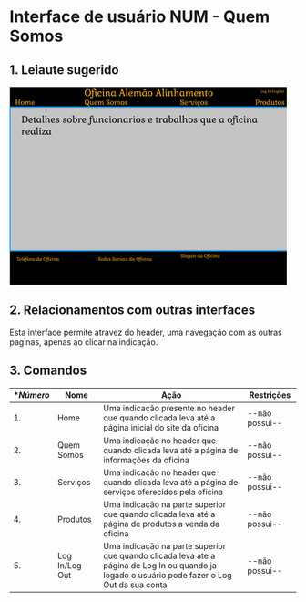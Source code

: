 # Interface de usuário NUM - Quem Somos

## 1. Leiaute sugerido

![QuemSomos](leiaute/QuemSomos.png)

## 2. Relacionamentos com outras interfaces

Esta interface permite atravez do header, uma navegação com as outras paginas, apenas ao clicar na indicação.

## 3. Comandos

| **Número* | **Nome** | **Ação** | **Restrições** |
| --- | --- | --- | --- |
|1. | Home | Uma indicação presente no header que quando clicada leva até a página inicial do site da oficina | --não possui-- |
|2. | Quem Somos | Uma indicação no header que quando clicada leva até a página de informações da oficina | --não possui-- |
|3. | Serviços | Uma indicação no header que quando clicada leva até a página de serviços oferecidos pela oficina | --não possui-- |
|4. | Produtos | Uma indicação na parte superior que quando clicada leva até a página de produtos a venda da oficina | --não possui-- |
|5. | Log In/Log Out | Uma indicação na parte superior que quando clicada leva ate a página de Log In ou quando ja logado o usuário pode fazer o Log Out da sua conta | --não possui-- |


